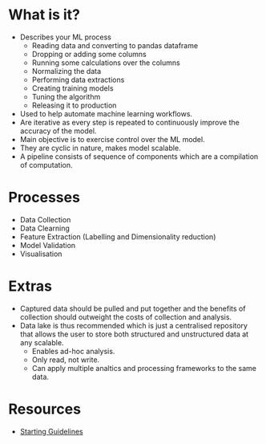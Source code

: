 # What is it?
* Describes your ML process
    * Reading data and converting to pandas dataframe
    * Dropping or adding some columns
    * Running some calculations over the columns
    * Normalizing the data
    * Performing data extractions
    * Creating training models
    * Tuning the algorithm
    * Releasing it to production
* Used to help automate machine learning workflows.
* Are iterative as every step is repeated to continuously improve the accuracy of the model.
* Main objective is to exercise control over the ML model.
* They are cyclic in nature, makes model scalable.
* A pipeline consists of sequence of components which are a compilation of computation.

# Processes
* Data Collection
* Data Clearning
* Feature Extraction (Labelling and Dimensionality reduction)
* Model Validation
* Visualisation

# Extras
* Captured data should be pulled and put together and the benefits of collection should outweight the costs of collection and analysis.
* Data lake is thus recommended which is just a centralised repository that allows the user to store both structured and unstructured data at any scalable.
    * Enables ad-hoc analysis.
    * Only read, not write.
    * Can apply multiple analtics and processing frameworks to the same data.
 

# Resources
* [Starting Guidelines](https://medium.com/analytics-vidhya/what-is-a-pipeline-in-machine-learning-how-to-create-one-bda91d0ceaca)